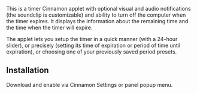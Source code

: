 This is a timer Cinnamon applet with optional visual and audio notifications (the soundclip is customizable) and ability to turn off the computer when the timer expires.
It displays the information about the remaining time and the time when the timer will expire.

The applet lets you setup the timer in a quick manner (with a 24-hour slider), or precisely (setting its time of expiration or period of time until expiration), or choosing one of your previously saved period presets.

## Installation
Download and enable via Cinnamon Settings or panel popup menu.

